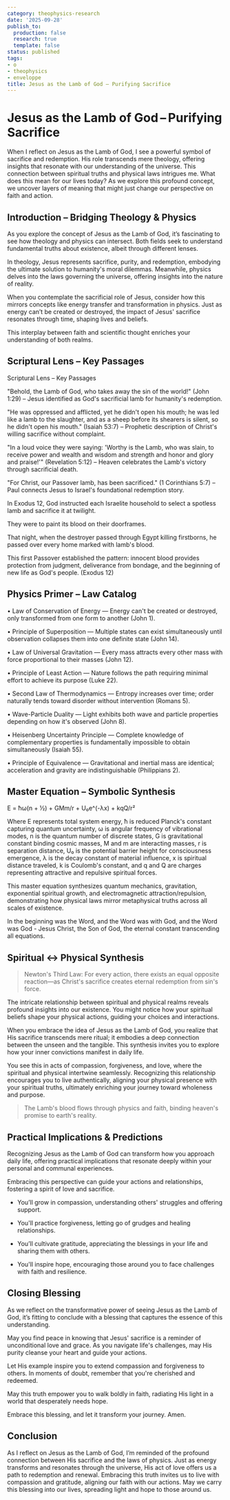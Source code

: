 ```yaml
---
category: theophysics-research
date: '2025-09-28'
publish_to:
  production: false
  research: true
  template: false
status: published
tags:
- o
- theophysics
- enveloppe
title: Jesus as the Lamb of God – Purifying Sacrifice
---
```

   
# Jesus as the Lamb of God – Purifying Sacrifice   
   
When I reflect on Jesus as the Lamb of God, I see a powerful symbol of sacrifice and redemption. His role transcends mere theology, offering insights that resonate with our understanding of the universe. This connection between spiritual truths and physical laws intrigues me. What does this mean for our lives today? As we explore this profound concept, we uncover layers of meaning that might just change our perspective on faith and action.   
   
## Introduction – Bridging Theology & Physics   
   
As you explore the concept of Jesus as the Lamb of God, it’s fascinating to see how theology and physics can intersect. Both fields seek to understand fundamental truths about existence, albeit through different lenses.   
   
In theology, Jesus represents sacrifice, purity, and redemption, embodying the ultimate solution to humanity's moral dilemmas. Meanwhile, physics delves into the laws governing the universe, offering insights into the nature of reality.   
   
When you contemplate the sacrificial role of Jesus, consider how this mirrors concepts like energy transfer and transformation in physics. Just as energy can’t be created or destroyed, the impact of Jesus' sacrifice resonates through time, shaping lives and beliefs.   
   
This interplay between faith and scientific thought enriches your understanding of both realms.   
   
## Scriptural Lens – Key Passages   
   
Scriptural Lens – Key Passages   
   
"Behold, the Lamb of God, who takes away the sin of the world!" (John 1:29) – Jesus identified as God's sacrificial lamb for humanity's redemption.   
   
"He was oppressed and afflicted, yet he didn't open his mouth; he was led like a lamb to the slaughter, and as a sheep before its shearers is silent, so he didn't open his mouth." (Isaiah 53:7) – Prophetic description of Christ's willing sacrifice without complaint.   
   
"In a loud voice they were saying: 'Worthy is the Lamb, who was slain, to receive power and wealth and wisdom and strength and honor and glory and praise!'" (Revelation 5:12) – Heaven celebrates the Lamb's victory through sacrificial death.   
   
"For Christ, our Passover lamb, has been sacrificed." (1 Corinthians 5:7) – Paul connects Jesus to Israel's foundational redemption story.   
   
In Exodus 12, God instructed each Israelite household to select a spotless lamb and sacrifice it at twilight.   
   
They were to paint its blood on their doorframes.   
   
That night, when the destroyer passed through Egypt killing firstborns, he passed over every home marked with lamb's blood.   
   
This first Passover established the pattern: innocent blood provides protection from judgment, deliverance from bondage, and the beginning of new life as God's people. (Exodus 12)   
   
## Physics Primer – Law Catalog   
   
• Law of Conservation of Energy — Energy can't be created or destroyed, only transformed from one form to another (John 1).   
   
• Principle of Superposition — Multiple states can exist simultaneously until observation collapses them into one definite state (John 14).   
   
• Law of Universal Gravitation — Every mass attracts every other mass with force proportional to their masses (John 12).   
   
• Principle of Least Action — Nature follows the path requiring minimal effort to achieve its purpose (Luke 22).   
   
• Second Law of Thermodynamics — Entropy increases over time; order naturally tends toward disorder without intervention (Romans 5).   
   
• Wave-Particle Duality — Light exhibits both wave and particle properties depending on how it's observed (John 8).   
   
• Heisenberg Uncertainty Principle — Complete knowledge of complementary properties is fundamentally impossible to obtain simultaneously (Isaiah 55).   
   
• Principle of Equivalence — Gravitational and inertial mass are identical; acceleration and gravity are indistinguishable (Philippians 2).   
   
## Master Equation – Symbolic Synthesis   
   
E = ħω(n + ½) + GMm/r + U₀e^(-λx) + kqQ/r²   
   
Where E represents total system energy, ħ is reduced Planck's constant capturing quantum uncertainty, ω is angular frequency of vibrational modes, n is the quantum number of discrete states, G is gravitational constant binding cosmic masses, M and m are interacting masses, r is separation distance, U₀ is the potential barrier height for consciousness emergence, λ is the decay constant of material influence, x is spiritual distance traveled, k is Coulomb's constant, and q and Q are charges representing attractive and repulsive spiritual forces.   
   
This master equation synthesizes quantum mechanics, gravitation, exponential spiritual growth, and electromagnetic attraction/repulsion, demonstrating how physical laws mirror metaphysical truths across all scales of existence.   
   
In the beginning was the Word, and the Word was with God, and the Word was God - Jesus Christ, the Son of God, the eternal constant transcending all equations.   
   
## Spiritual ↔ Physical Synthesis   
   
> Newton's Third Law: For every action, there exists an equal opposite reaction—as Christ's sacrifice creates eternal redemption from sin's force.   
   
The intricate relationship between spiritual and physical realms reveals profound insights into our existence. You might notice how your spiritual beliefs shape your physical actions, guiding your choices and interactions.   
   
When you embrace the idea of Jesus as the Lamb of God, you realize that His sacrifice transcends mere ritual; it embodies a deep connection between the unseen and the tangible. This synthesis invites you to explore how your inner convictions manifest in daily life.   
   
You see this in acts of compassion, forgiveness, and love, where the spiritual and physical intertwine seamlessly. Recognizing this relationship encourages you to live authentically, aligning your physical presence with your spiritual truths, ultimately enriching your journey toward wholeness and purpose.   
   
> The Lamb's blood flows through physics and faith, binding heaven's promise to earth's reality.   
   
## Practical Implications & Predictions   
   
Recognizing Jesus as the Lamb of God can transform how you approach daily life, offering practical implications that resonate deeply within your personal and communal experiences.   
   
Embracing this perspective can guide your actions and relationships, fostering a spirit of love and sacrifice.   
   
   
- You’ll grow in compassion, understanding others' struggles and offering support.   
   
   
- You'll practice forgiveness, letting go of grudges and healing relationships.   
   
   
- You’ll cultivate gratitude, appreciating the blessings in your life and sharing them with others.   
   
   
- You'll inspire hope, encouraging those around you to face challenges with faith and resilience.   
   
## Closing Blessing   
   
As we reflect on the transformative power of seeing Jesus as the Lamb of God, it’s fitting to conclude with a blessing that captures the essence of this understanding.   
   
May you find peace in knowing that Jesus' sacrifice is a reminder of unconditional love and grace. As you navigate life's challenges, may His purity cleanse your heart and guide your actions.   
   
Let His example inspire you to extend compassion and forgiveness to others. In moments of doubt, remember that you're cherished and redeemed.   
   
May this truth empower you to walk boldly in faith, radiating His light in a world that desperately needs hope.   
   
Embrace this blessing, and let it transform your journey. Amen.   
   
## Conclusion   
   
As I reflect on Jesus as the Lamb of God, I’m reminded of the profound connection between His sacrifice and the laws of physics. Just as energy transforms and resonates through the universe, His act of love offers us a path to redemption and renewal. Embracing this truth invites us to live with compassion and gratitude, aligning our faith with our actions. May we carry this blessing into our lives, spreading light and hope to those around us.